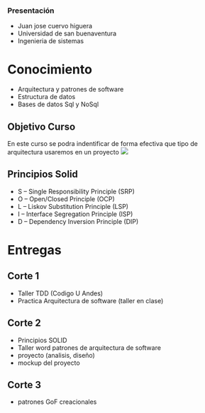 ### **Presentación**

* Juan jose cuervo higuera
* Universidad de san buenaventura
* Ingenieria de sistemas

# Conocimiento
* Arquitectura y patrones de software
* Estructura de datos
* Bases de datos Sql y NoSql


## Objetivo Curso
En este curso se podra indentificar de forma efectiva que tipo de arquitectura usaremos en un proyecto 
![](https://www.jakpost.travel/wimages/large/76-763125_mas-ingenieros-implanta-sistema-de-gestin-de-mantenimiento.jpg)


## Principios Solid 
* S – Single Responsibility Principle (SRP)
* O – Open/Closed Principle (OCP)
* L – Liskov Substitution Principle (LSP)
* I – Interface Segregation Principle (ISP)
* D – Dependency Inversion Principle (DIP) 


# Entregas 
## Corte 1
* Taller TDD (Codigo U Andes) 
* Practica Arquitectura de software (taller en clase)


## Corte 2
* Principios SOLID
* Taller word patrones de arquitectura de software
* proyecto (analisis, diseño)
* mockup del proyecto

## Corte 3
* patrones GoF creacionales

